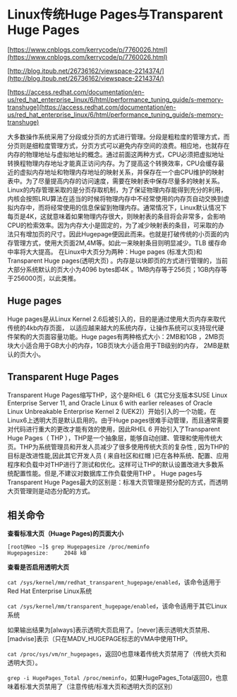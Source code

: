 # Linux传统Huge Pages与Transparent Huge Pages #

[https://www.cnblogs.com/kerrycode/p/7760026.html](https://www.cnblogs.com/kerrycode/p/7760026.html)

[http://blog.itpub.net/26736162/viewspace-2214374/](http://blog.itpub.net/26736162/viewspace-2214374/)

[https://access.redhat.com/documentation/en-us/red_hat_enterprise_linux/6/html/performance_tuning_guide/s-memory-transhuge](https://access.redhat.com/documentation/en-us/red_hat_enterprise_linux/6/html/performance_tuning_guide/s-memory-transhuge)

大多数操作系统采用了分段或分页的方式进行管理。分段是粗粒度的管理方式，而分页则是细粒度管理方式，分页方式可以避免内存空间的浪费。相应地，也就存在内存的物理地址与虚拟地址的概念。通过前面这两种方式，CPU必须把虚拟地址转换程物理内存地址才能真正访问内存。为了提高这个转换效率，CPU会缓存最近的虚拟内存地址和物理内存地址的映射关系，并保存在一个由CPU维护的映射表中。为了尽量提高内存的访问速度，需要在映射表中保存尽量多的映射关系。Linux的内存管理采取的是分页存取机制，为了保证物理内存能得到充分的利用，内核会按照LRU算法在适当的时候将物理内存中不经常使用的内存页自动交换到虚拟内存中，而将经常使用的信息保留到物理内存。通常情况下，Linux默认情况下每页是4K，这就意味着如果物理内存很大，则映射表的条目将会非常多，会影响CPU的检索效率。因为内存大小是固定的，为了减少映射表的条目，可采取的办法只有增加页的尺寸。因此Hugepage便因此而来。也就是打破传统的小页面的内存管理方式，使用大页面2M,4M等。如此一来映射条目则明显减少。TLB 缓存命中率将大大提高。
在Linux中大页分为两种：Huge pages (标准大页)和Transparent Huge pages(透明大页) 。内存是以块即页的方式进行管理的，当前大部分系统默认的页大小为4096 bytes即4K 。1MB内存等于256页；1GB内存等于256000页，以此类推。

## Huge pages ##

Huge pages是从Linux Kernel 2.6后被引入的，目的是通过使用大页内存来取代传统的4kb内存页面， 以适应越来越大的系统内存，让操作系统可以支持现代硬件架构的大页面容量功能。Huge pages有两种格式大小：2MB和1GB ，2MB页块大小适合用于GB大小的内存，1GB页块大小适合用于TB级别的内存， 2MB是默认的页大小。

## Transparent Huge Pages ##

Transparent Huge Pages缩写THP，这个是RHEL 6（其它分支版本SUSE Linux Enterprise Server 11, and Oracle Linux 6 with earlier releases of Oracle Linux Unbreakable Enterprise Kernel 2 (UEK2)）开始引入的一个功能，在Linux6上透明大页是默认启用的。由于Huge pages很难手动管理，而且通常需要对代码进行重大的更改才能有效的使用，因此RHEL 6 开始引入了Transparent Huge Pages（ THP ），THP是一个抽象层，能够自动创建、管理和使用传统大页。THP为系统管理员和开发人员减少了很多使用传统大页的复杂性 ,  因为THP的目标是改进性能,因此其它开发人员  ( 来自社区和红帽 )已在各种系统、配置、应用程序和负载中对THP进行了测试和优化。这样可让THP的默认设置改进大多数系统配置性能。但是,不建议对数据库工作负载使用THP 。
Huge pages与Transparent Huge Pages最大的区别是：标准大页管理是预分配的方式，而透明大页管理则是动态分配的方式。

## 相关命令 ##

**查看标准大页（Huage Pages)的页面大小**

```
[root@Neo ~]$ grep Hugepagesize /proc/meminfo
Hugepagesize:     2048 kB
```

**查看是否启用透明大页**

`cat /sys/kernel/mm/redhat_transparent_hugepage/enabled`，该命令适用于Red Hat Enterprise Linux系统

`cat /sys/kernel/mm/transparent_hugepage/enabled`，该命令适用于其它Linux系统

如果输出结果为[always]表示透明大页启用了。[never]表示透明大页禁用、[madvise]表示（只在MADV_HUGEPAGE标志的VMA中使用THP。

`cat /proc/sys/vm/nr_hugepages`，返回0也意味着传统大页禁用了（传统大页和透明大页）。

`grep -i HugePages_Total /proc/meminfo`，如果HugePages_Total返回0，也意味着标准大页禁用了（注意传统/标准大页和透明大页的区别）